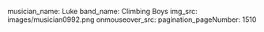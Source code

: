 musician_name: Luke
band_name: Climbing Boys
img_src: images/musician0992.png
onmouseover_src: 
pagination_pageNumber: 1510